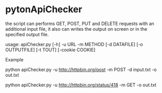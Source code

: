 pytonApiChecker
===============

the script can performs GET, POST, PUT and DELETE requests with an additional input file, it also can writes the output on screen or in the specified output file.

usage: apiChecker.py [-h] -u URL -m METHOD [-d DATAFILE] [-o OUTPUTFILE]
                     [-t TOUT] [-cookie COOKIE]

Example

python apiChecker.py -u http://httpbin.org/post -m POST -d input.txt -o out.txt

python apiChecker.py -u http://httpbin.org/status/418 -m GET -o out.txt
